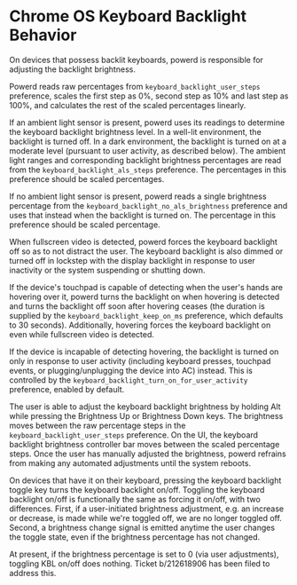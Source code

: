 # Chrome OS Keyboard Backlight Behavior

On devices that possess backlit keyboards, powerd is responsible for adjusting
the backlight brightness.

Powerd reads raw percentages from `keyboard_backlight_user_steps` preference,
scales the first step as 0%, second step as 10% and last step as 100%, and
calculates the rest of the scaled percentages linearly.

If an ambient light sensor is present, powerd uses its readings to determine the
keyboard backlight brightness level. In a well-lit environment, the backlight is
turned off. In a dark environment, the backlight is turned on at a moderate
level (pursuant to user activity, as described below). The ambient light ranges
and corresponding backlight brightness percentages are read from the
`keyboard_backlight_als_steps` preference. The percentages in this preference
should be scaled percentages.

If no ambient light sensor is present, powerd reads a single brightness
percentage from the `keyboard_backlight_no_als_brightness` preference and uses
that instead when the backlight is turned on. The percentage in this preference
should be scaled percentage.

When fullscreen video is detected, powerd forces the keyboard backlight off so
as to not distract the user. The keyboard backlight is also dimmed or turned off
in lockstep with the display backlight in response to user inactivity or the
system suspending or shutting down.

If the device's touchpad is capable of detecting when the user's hands are
hovering over it, powerd turns the backlight on when hovering is detected and
turns the backlight off soon after hovering ceases (the duration is supplied by
the `keyboard_backlight_keep_on_ms` preference, which defaults to 30 seconds).
Additionally, hovering forces the keyboard backlight on even while fullscreen
video is detected.

If the device is incapable of detecting hovering, the backlight is turned on
only in response to user activity (including keyboard presses, touchpad events,
or plugging/unplugging the device into AC) instead. This is controlled by the
`keyboard_backlight_turn_on_for_user_activity` preference, enabled by default.

The user is able to adjust the keyboard backlight brightness by holding Alt
while pressing the Brightness Up or Brightness Down keys. The brightness moves
between the raw percentage steps in the `keyboard_backlight_user_steps`
preference. On the UI, the keyboard backlight brightness controller bar moves
between the scaled percentage steps. Once the user has manually adjusted the
brightness, powerd refrains from making any automated adjustments until the
system reboots.

On devices that have it on their keyboard, pressing the keyboard backlight toggle
key turns the keyboard backlight on/off. Toggling the keyboard backlight on/off
is functionally the same as forcing it on/off, with two differences. First,
if a user-initiated brightness adjustment, e.g. an increase or decrease, is made
while we're toggled off, we are no longer toggled off.  Second, a brightness change
signal is emitted anytime the user changes the toggle state, even if the brightness
percentage has not changed.

At present, if the brightness percentage is set to 0 (via user adjustments),
toggling KBL on/off does nothing.  Ticket b/212618906 has been filed to address
this.
